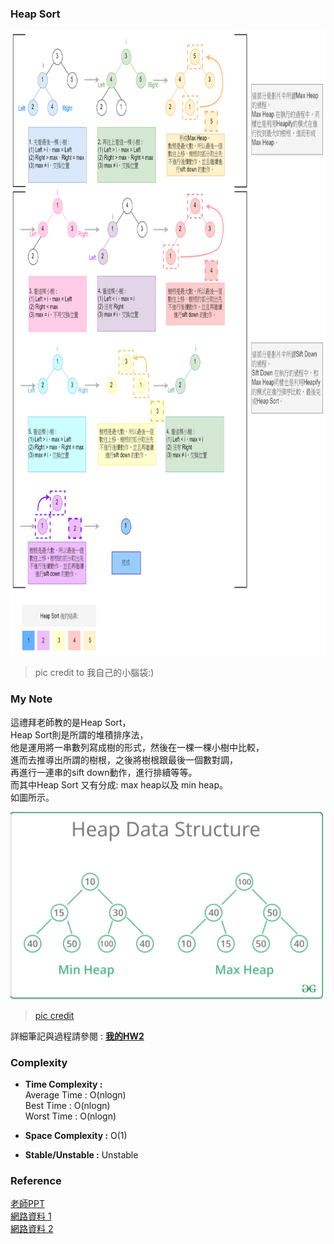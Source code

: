 ### Heap Sort

<img src="https://github.com/Chieh-Yin/Chiehyin/blob/master/Pictures/heap_sort.png" width="800" height="1000"/>

> pic credit to 我自己的小腦袋:)


### My Note

這禮拜老師教的是Heap Sort，</br>
Heap Sort則是所謂的堆積排序法，</br>
他是運用將一串數列寫成樹的形式，然後在一棵一棵小樹中比較，</br>
進而去推導出所謂的樹根，之後將樹根跟最後一個數對調，</br>
再進行一連串的sift down動作，進行排續等等。</br>
而其中Heap Sort 又有分成: max heap以及 min heap。</br>
如圖所示。

<img src="https://github.com/Chieh-Yin/Chiehyin/blob/master/Pictures/heap%20structure.jpg" width="500" height="300"/>

> [pic credit](https://docs.google.com/presentation/d/e/2PACX-1vRAGwnUvg6BcXoML5u9f4gO6YKcz0vXf7bDnPho_S7mG5D0SBR78djt91RKUPMxqNfkVIcu3l5WCXPh/pub?start=false&loop=false&delayms=3000&slide=id.g6504c48e6e_0_17)

詳細筆記與過程請參閱 : **[我的HW2](https://github.com/Chieh-Yin/Chiehyin/tree/master/HW2)**</br>

### Complexity

* **Time Complexity :**</br>
Average Time : O(nlogn)</br>
Best Time : O(nlogn)</br>
Worst Time : O(nlogn)</br>

* **Space Complexity :** O(1)</br>

* **Stable/Unstable :** Unstable</br>

### Reference
[老師PPT](https://docs.google.com/presentation/d/e/2PACX-1vRAGwnUvg6BcXoML5u9f4gO6YKcz0vXf7bDnPho_S7mG5D0SBR78djt91RKUPMxqNfkVIcu3l5WCXPh/pub?start=false&loop=false&delayms=3000&slide=id.g6504c48e6e_0_37)</br>
[網路資料 1](https://youtu.be/MtQL_ll5KhQ)</br>
[網路資料 2](https://www.youtube.com/watch?v=H5kAcmGOn4Q)</br>
